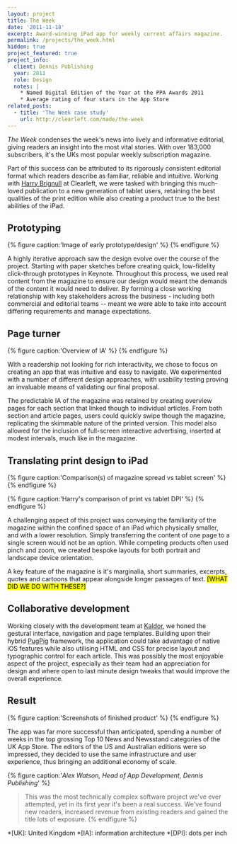 ```yaml
---
layout: project
title: The Week
date: '2011-11-18'
excerpt: Award-winning iPad app for weekly current affairs magazine.
permalink: /projects/the_week.html
hidden: true
project_featured: true
project_info:
  client: Dennis Publishing
  year: 2011
  role: Design
  notes: |
    * Named Digital Edition of the Year at the PPA Awards 2011
    * Average rating of four stars in the App Store
related_posts:
  - title: 'The Week case study'
    url: http://clearleft.com/made/the-week
---
```

_The Week_ condenses the week's news into lively and informative editorial, giving readers an insight into the most vital stories. With over 183,000 subscribers, it's the UKs most popular weekly subscription magazine.

Part of this success can be attributed to its rigorously consistent editorial format which readers describe as familiar, reliable and intuitive. Working with [Harry Brignull][1] at Clearleft, we were tasked with bringing this much-loved publication to a new generation of tablet users, retaining the best qualities of the print edition while also creating a product true to the best abilities of the iPad.

## Prototyping
{% figure caption:'Image of early prototype/design' %}
{% endfigure %}

A highly iterative approach saw the design evolve over the course of the project. Starting with paper sketches before creating quick, low-fidelity click-through prototypes in Keynote. Throughout this process, we used real content from the magazine to ensure our design would meant the demands of the content it would need to deliver. By forming a close working relationship with key stakeholders across the business - including both commercial and editorial teams -- meant we were able to take into account differing requirements and manage expectations.

## Page turner
{% figure caption:'Overview of IA' %}
{% endfigure %}

With a readership not looking for rich interactivity, we chose to focus on creating an app that was intuitive and easy to navigate. We experimented with a number of different design approaches, with usability testing proving an invaluable means of validating our final proposal.

The predictable IA of the magazine was retained by creating overview pages for each section that linked though to individual articles. From both section and article pages, users could quickly swipe though the magazine, replicating the skimmable nature of the printed version. This model also allowed for the inclusion of full-screen interactive advertising, inserted at modest intervals, much like in the magazine.

## Translating print design to iPad
{% figure caption:'Comparison(s) of magazine spread vs tablet screen' %}
{% endfigure %}

{% figure caption:'Harry's comparison of print vs tablet DPI' %}
{% endfigure %}

A challenging aspect of this project was conveying the familiarity of the magazine within the confined space of an iPad which physically smaller, and with a lower resolution. Simply transferring the content of one page to a single screen would not be an option. While competing products often used pinch and zoom, we created bespoke layouts for both portrait and landscape device orientation.

A key feature of the magazine is it's marginalia, short summaries, excerpts, quotes and cartoons that appear alongside longer passages of text. <mark>[WHAT DID WE DO WITH THESE?]</mark>

## Collaborative development
Working closely with the development team at [Kaldor][2], we honed the gestural interface, navigation and page templates. Building upon their hybrid [PugPig][3] framework, the application could take advantage of native iOS features while also utilising HTML and CSS for precise layout and typographic control for each article. This was possibly the most enjoyable aspect of the project, especially as their team had an appreciation for design and where open to last minute design tweaks that would improve the overall experience. 

## Result
{% figure caption:'Screenshots of finished product' %}
{% endfigure %}

The app was far more successful than anticipated, spending a number of weeks in the top grossing Top 10 News and Newsstand categories of the UK App Store. The editors of the US and Australian editions were so impressed, they decided to use the same infrastructure and user experience, thus bringing an additional economy of scale.

{% figure caption:'<cite>Alex Watson, Head of App Development, Dennis Publishing</cite>' %}
> This was the most technically complex software project we've ever attempted, yet in its first year it's been a real success. We've found new readers, increased revenue from existing readers and gained the title lots of exposure.
{% endfigure %}

[1]: http://www.90percentofeverything.com/about/
[2]: http://kaldorgroup.com/
[3]: http://pugpig.com/

*[UK]: United Kingdom
*[IA]: information architecture
*[DPI]: dots per inch
